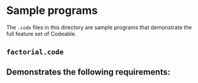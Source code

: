 # Sample programs

The `.code` files in this directory are sample programs that demonstrate the full feature set of Codeable.

## `factorial.code`
Demonstrates the following requirements:
 - 